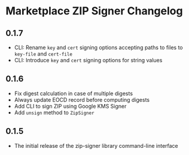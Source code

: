 # Marketplace ZIP Signer Changelog

## 0.1.7
- CLI: Rename `key` and `cert` signing options accepting paths to files to `key-file` and `cert-file`
- CLI: Introduce `key` and `cert` signing options for string values

## 0.1.6
- Fix digest calculation in case of multiple digests
- Always update EOCD record before computing digests
- Add CLI to sign ZIP using Google KMS Signer
- Add `unsign` method to `ZipSigner`

## 0.1.5
- The initial release of the zip-signer library command-line interface

